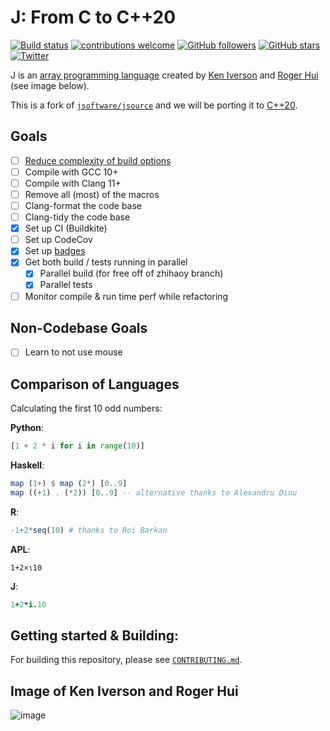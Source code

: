 # J: From C to C++20
[![Build status](https://badge.buildkite.com/836b4e62ac875246eb46bcf44cc5522af1ffca85451354c87d.svg)](https://buildkite.com/codereport/jsource)
[![contributions welcome](https://img.shields.io/badge/contributions-welcome-brightgreen.svg?style=flat)](https://github.com/codereport/jsource/issues)
[![GitHub followers](https://img.shields.io/github/followers/codereport.svg?style=social&label=Follow&maxAge=2592000&service=github)](https://github.com/codereport?tab=followers)
[![GitHub stars](https://img.shields.io/github/stars/codereport/jsource.svg?style=social&label=Star&maxAge=2592000&service=github)](https://GitHub.com/codereport/jsource/stargazers/)
[![Twitter](https://img.shields.io/twitter/follow/code_report.svg?style=social&label=@code_report)](https://twitter.com/code_report)

J is an [array programming language](https://en.wikipedia.org/wiki/Array_programming) created by [Ken Iverson](https://en.wikipedia.org/wiki/Kenneth_E._Iverson) and [Roger Hui](https://en.wikipedia.org/wiki/Roger_Hui) (see image below).

This is a fork of [`jsoftware/jsource`](https://github.com/jsoftware/jsource) and we will be porting it to [C++20](https://en.cppreference.com/w/cpp/20).

## Goals
* [ ] [Reduce complexity of build options](https://github.com/codereport/jsource/issues/13)
* [ ] Compile with GCC 10+
* [ ] Compile with Clang 11+
* [ ] Remove all (most) of the macros
* [ ] Clang-format the code base
* [ ] Clang-tidy the code base
* [x] Set up CI (Buildkite)
* [ ] Set up CodeCov
* [x] Set up [badges](https://github.com/badges/shields)
* [x] Get both build / tests running in parallel
   * [x] Parallel build (for free off of zhihaoy branch)
   * [x] Parallel tests
* [ ] Monitor compile & run time perf while refactoring

## Non-Codebase Goals

* [ ] Learn to not use mouse

## Comparison of Languages

Calculating the first 10 odd numbers:

**Python**:
```python
[1 + 2 * i for i in range(10)]
```
**Haskell**:
```hs 
map (1+) $ map (2*) [0..9]
map ((+1) . (*2)) [0..9] -- alternative thanks to Alexandru Dinu
```
**R**:
```R
-1+2*seq(10) # thanks to Roi Barkan
```
**APL**:
```apl
1+2×⍳10
```
**J**:
```ijs
1+2*i.10
```

## Getting started & Building:
For building this repository, please see [`CONTRIBUTING.md`](https://github.com/codereport/jsource/blob/main/CONTRIBUTING.md).


## Image of Ken Iverson and Roger Hui
![image](https://user-images.githubusercontent.com/36027403/104798929-e4311700-5798-11eb-859c-5a55738daf79.png)
